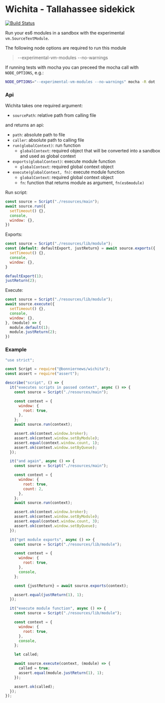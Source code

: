 Wichita - Tallahassee sidekick
==============================

[![Build Status](https://travis-ci.org/BonnierNews/wichita.svg?branch=master)](https://travis-ci.org/BonnierNews/wichita)

Run your es6 modules in a sandbox with the experimental `vm.SourceTextModule`.

The following node options are required to run this module
> --experimental-vm-modules --no-warnings

If running tests with mocha you can preceed the mocha call with `NODE_OPTIONS`, e.g.:
```bash
NODE_OPTIONS="--experimental-vm-modules --no-warnings" mocha -R dot
```

### Api

Wichita takes one required argument:
- `sourcePath`: relative path from calling file

and returns an api:

- `path`: absolute path to file
- `caller`: absolute path to calling file
- `run(globalContext)`: run function
  - `globalContext`: required object that will be converted into a sandbox and used as global context
- `exports(globalContext)`: execute module function
  - `globalContext`: required global context object
- `execute(globalContext, fn)`: execute module function
  - `globalContext`: required global context object
  - `fn`: function that returns module as argument, `fn(es6module)`

Run script:
```js
const source = Script("./resources/main");
await source.run({
  setTimeout() {},
  console,
  window: {},
})
```

Exports:
```js
const source = Script("./resources/lib/module");
const {default: defaultExport, justReturn} = await source.exports({
  setTimeout() {},
  console,
  window: {},
}

defaultExport(1);
justReturn(2);
```

Execute:
```js
const source = Script("./resources/lib/module");
await source.execute({
  setTimeout() {},
  console,
  window: {},
}, (module) => {
  module.default(1);
  module.justReturn(2);
})
```

### Example

```js
"use strict";

const Script = require("@bonniernews/wichita");
const assert = require("assert");

describe("script", () => {
  it("executes scripts in passed context", async () => {
    const source = Script("./resources/main");

    const context = {
      window: {
        root: true,
      },
    };
    await source.run(context);

    assert.ok(context.window.broker);
    assert.ok(context.window.setByModule);
    assert.equal(context.window.count, 1);
    assert.ok(context.window.setByQueue);
  });

  it("and again", async () => {
    const source = Script("./resources/main");

    const context = {
      window: {
        root: true,
        count: 2,
      },
    };
    await source.run(context);

    assert.ok(context.window.broker);
    assert.ok(context.window.setByModule);
    assert.equal(context.window.count, 3);
    assert.ok(context.window.setByQueue);
  });

  it("get module exports", async () => {
    const source = Script("./resources/lib/module");

    const context = {
      window: {
        root: true,
      },
      console,
    };

    const {justReturn} = await source.exports(context);

    assert.equal(justReturn(1), 1);
  });

  it("execute module function", async () => {
    const source = Script("./resources/lib/module");

    const context = {
      window: {
        root: true,
      },
      console,
    };

    let called;

    await source.execute(context, (module) => {
      called = true;
      assert.equal(module.justReturn(1), 1);
    });

    assert.ok(called);
  });
});
```
